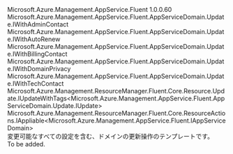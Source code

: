 <Type Name="IUpdate" FullName="Microsoft.Azure.Management.AppService.Fluent.AppServiceDomain.Update.IUpdate">
  <TypeSignature Language="C#" Value="public interface IUpdate : Microsoft.Azure.Management.AppService.Fluent.AppServiceDomain.Update.IWithAdminContact, Microsoft.Azure.Management.AppService.Fluent.AppServiceDomain.Update.IWithAutoRenew, Microsoft.Azure.Management.AppService.Fluent.AppServiceDomain.Update.IWithBillingContact, Microsoft.Azure.Management.AppService.Fluent.AppServiceDomain.Update.IWithDomainPrivacy, Microsoft.Azure.Management.AppService.Fluent.AppServiceDomain.Update.IWithTechContact, Microsoft.Azure.Management.ResourceManager.Fluent.Core.Resource.Update.IUpdateWithTags&lt;Microsoft.Azure.Management.AppService.Fluent.AppServiceDomain.Update.IUpdate&gt;, Microsoft.Azure.Management.ResourceManager.Fluent.Core.ResourceActions.IAppliable&lt;Microsoft.Azure.Management.AppService.Fluent.IAppServiceDomain&gt;" />
  <TypeSignature Language="ILAsm" Value=".class public interface auto ansi abstract IUpdate implements class Microsoft.Azure.Management.AppService.Fluent.AppServiceDomain.Update.IWithAdminContact, class Microsoft.Azure.Management.AppService.Fluent.AppServiceDomain.Update.IWithAutoRenew, class Microsoft.Azure.Management.AppService.Fluent.AppServiceDomain.Update.IWithBillingContact, class Microsoft.Azure.Management.AppService.Fluent.AppServiceDomain.Update.IWithDomainPrivacy, class Microsoft.Azure.Management.AppService.Fluent.AppServiceDomain.Update.IWithTechContact, class Microsoft.Azure.Management.ResourceManager.Fluent.Core.Resource.Update.IUpdateWithTags`1&lt;class Microsoft.Azure.Management.AppService.Fluent.AppServiceDomain.Update.IUpdate&gt;, class Microsoft.Azure.Management.ResourceManager.Fluent.Core.ResourceActions.IAppliable`1&lt;class Microsoft.Azure.Management.AppService.Fluent.IAppServiceDomain&gt;, class Microsoft.Azure.Management.ResourceManager.Fluent.Core.ResourceActions.IIndexable" />
  <TypeSignature Language="DocId" Value="T:Microsoft.Azure.Management.AppService.Fluent.AppServiceDomain.Update.IUpdate" />
  <TypeSignature Language="VB.NET" Value="Public Interface IUpdate&#xA;Implements IAppliable(Of IAppServiceDomain), IUpdateWithTags(Of IUpdate), IWithAdminContact, IWithAutoRenew, IWithBillingContact, IWithDomainPrivacy, IWithTechContact" />
  <TypeSignature Language="F#" Value="type IUpdate = interface&#xA;    interface IAppliable&lt;IAppServiceDomain&gt;&#xA;    interface IIndexable&#xA;    interface IWithAdminContact&#xA;    interface IWithBillingContact&#xA;    interface IWithTechContact&#xA;    interface IWithAutoRenew&#xA;    interface IWithDomainPrivacy&#xA;    interface IUpdateWithTags&lt;IUpdate&gt;" />
  <AssemblyInfo>
    <AssemblyName>Microsoft.Azure.Management.AppService.Fluent</AssemblyName>
    <AssemblyVersion>1.0.0.60</AssemblyVersion>
  </AssemblyInfo>
  <Interfaces>
    <Interface>
      <InterfaceName>Microsoft.Azure.Management.AppService.Fluent.AppServiceDomain.Update.IWithAdminContact</InterfaceName>
    </Interface>
    <Interface>
      <InterfaceName>Microsoft.Azure.Management.AppService.Fluent.AppServiceDomain.Update.IWithAutoRenew</InterfaceName>
    </Interface>
    <Interface>
      <InterfaceName>Microsoft.Azure.Management.AppService.Fluent.AppServiceDomain.Update.IWithBillingContact</InterfaceName>
    </Interface>
    <Interface>
      <InterfaceName>Microsoft.Azure.Management.AppService.Fluent.AppServiceDomain.Update.IWithDomainPrivacy</InterfaceName>
    </Interface>
    <Interface>
      <InterfaceName>Microsoft.Azure.Management.AppService.Fluent.AppServiceDomain.Update.IWithTechContact</InterfaceName>
    </Interface>
    <Interface>
      <InterfaceName>Microsoft.Azure.Management.ResourceManager.Fluent.Core.Resource.Update.IUpdateWithTags&lt;Microsoft.Azure.Management.AppService.Fluent.AppServiceDomain.Update.IUpdate&gt;</InterfaceName>
    </Interface>
    <Interface>
      <InterfaceName>Microsoft.Azure.Management.ResourceManager.Fluent.Core.ResourceActions.IAppliable&lt;Microsoft.Azure.Management.AppService.Fluent.IAppServiceDomain&gt;</InterfaceName>
    </Interface>
  </Interfaces>
  <Docs>
    <summary>
            変更可能なすべての設定を含む、ドメインの更新操作のテンプレートです。
            </summary>
    <remarks>To be added.</remarks>
  </Docs>
  <Members />
</Type>